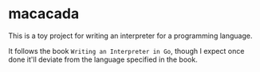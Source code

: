 macacada
========

This is a toy project for writing an interpreter for a programming language.

It follows the book `Writing an Interpreter in Go`, though I expect once done it'll deviate
from the language specified in the book.
